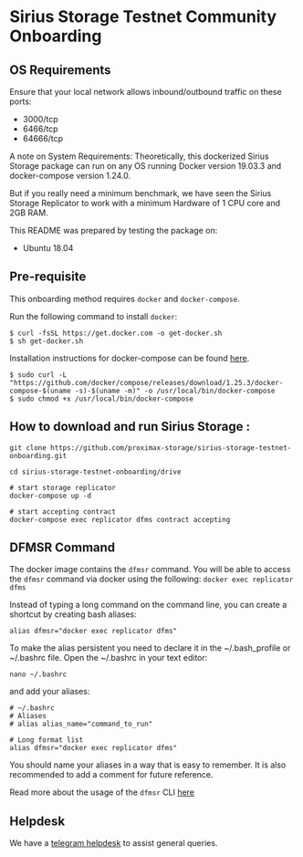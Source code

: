# Sirius Storage Testnet Community Onboarding

## OS Requirements
Ensure that your local network allows inbound/outbound traffic on these ports:
- 3000/tcp
- 6466/tcp
- 64666/tcp

A note on System Requirements:
Theoretically, this dockerized Sirius Storage package can run on any OS running Docker version 19.03.3 and docker-compose version 1.24.0.

But if you really need a minimum benchmark, we have seen the Sirius Storage Replicator to work with a minimum Hardware of 1 CPU core and 2GB RAM.

This README was prepared by testing the package on:
- Ubuntu 18.04


## Pre-requisite
This onboarding method requires `docker` and `docker-compose`.  

Run the following command to install `docker`:
```
$ curl -fsSL https://get.docker.com -o get-docker.sh
$ sh get-docker.sh
```

Installation instructions for docker-compose can be found [here](https://docs.docker.com/compose/install/).

```
$ sudo curl -L "https://github.com/docker/compose/releases/download/1.25.3/docker-compose-$(uname -s)-$(uname -m)" -o /usr/local/bin/docker-compose
$ sudo chmod +x /usr/local/bin/docker-compose
```

## How to download and run Sirius Storage :

```
git clone https://github.com/proximax-storage/sirius-storage-testnet-onboarding.git

cd sirius-storage-testnet-onboarding/drive

# start storage replicator
docker-compose up -d

# start accepting contract
docker-compose exec replicator dfms contract accepting
```

## DFMSR Command
The docker image contains the `dfmsr` command. You will be able to access the `dfmsr` command via docker using the following:
`docker exec replicator dfms` 

Instead of typing a long command on the command line, you can create a shortcut by creating bash aliases:
```
alias dfmsr="docker exec replicator dfms"
```

To make the alias persistent you need to declare it in the ~/.bash_profile or ~/.bashrc file. Open the ~/.bashrc in your text editor:
```
nano ~/.bashrc
```
and add your aliases:

```
# ~/.bashrc
# Aliases
# alias alias_name="command_to_run"

# Long format list
alias dfmsr="docker exec replicator dfms"
```

You should name your aliases in a way that is easy to remember. It is also recommended to add a comment for future reference.

Read more about the usage of the `dfmsr` CLI [here](https://storagedocs.xpxsirius.io/)


## Helpdesk
We have a [telegram helpdesk](https://t.me/proximaxhelpdesk) to assist general queries.
